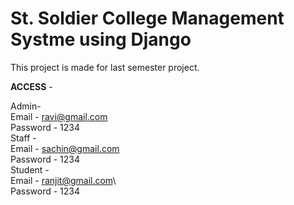 St. Soldier College Management Systme using Django
===
This project is made for last semester project.

**ACCESS** -
  
  Admin-\
   Email - ravi@gmail.com\
   Password - 1234\
  Staff -\
    Email - sachin@gmail.com\
    Password - 1234\
   Student -\
    Email - ranjit@gmail.com\  
    Password - 1234
  
  
